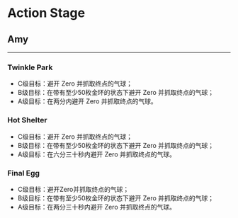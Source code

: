 # Action Stage

## Amy

---

### Twinkle Park

* C级目标：避开 Zero 并抓取终点的气球；
* B级目标：在带有至少50枚金环的状态下避开 Zero 并抓取终点的气球；
* A级目标：在两分内避开 Zero 并抓取终点的气球。

### Hot Shelter

* C级目标：避开 Zero 并抓取终点的气球；
* B级目标：在带有至少50枚金环的状态下避开 Zero 并抓取终点的气球；
* A级目标：在六分三十秒内避开 Zero 并抓取终点的气球。

### Final Egg

* C级目标：避开Zero并抓取终点的气球；
* B级目标：在带有至少50枚金环的状态下避开 Zero 并抓取终点的气球；
* A级目标：在两分三十秒内避开 Zero 并抓取终点的气球。
